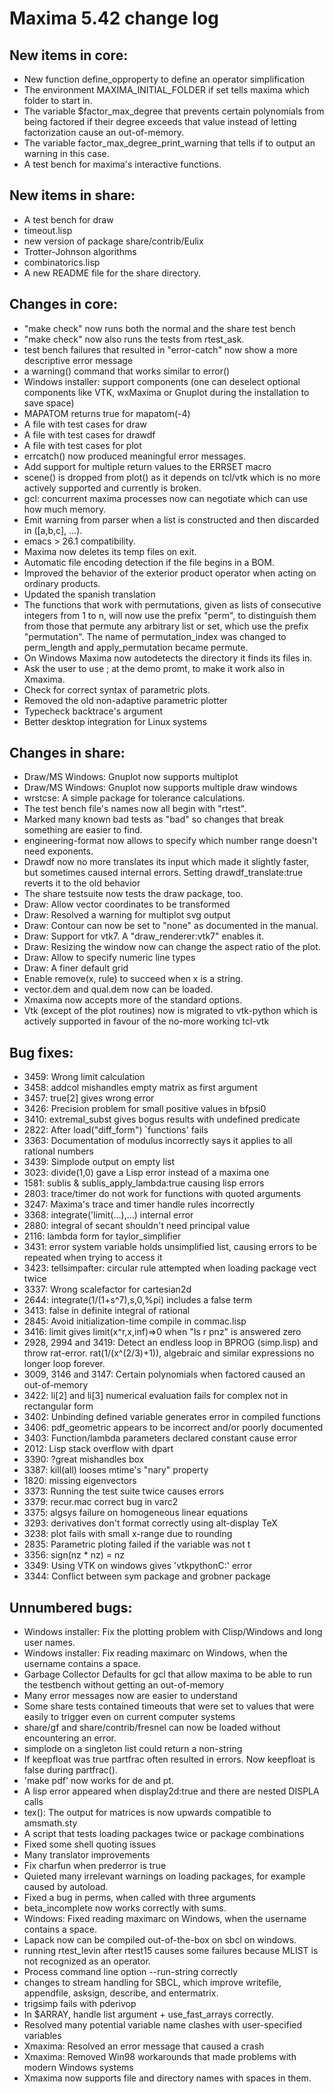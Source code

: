 Maxima 5.42 change log
======================

New items in core:
------------------
 * New function define_opproperty to define an operator simplification
 * The environment MAXIMA_INITIAL_FOLDER if set tells maxima which
   folder to start in.
 * The variable $factor_max_degree that prevents certain polynomials
   from being factored if their degree exceeds that value instead of
   letting factorization cause an out-of-memory.
 * The variable factor_max_degree_print_warning that tells if to
   output an warning in this case.
 * A test bench for maxima's interactive functions.

New items in share:
-------------------
 * A test bench for draw
 * timeout.lisp
 * new version of package share/contrib/Eulix
 * Trotter-Johnson algorithms
 * combinatorics.lisp 
 * A new README file for the share directory.

Changes in core:
----------------
 * "make check" now runs both the normal and the share test bench
 * "make check" now also runs the tests from rtest_ask.
 * test bench failures that resulted in "error-catch" now show a
   more descriptive error message
 * a warning() command that works similar to error()
 * Windows installer: support components (one can deselect optional
   components like VTK, wxMaxima or Gnuplot during the installation to
   save space) 
 * MAPATOM returns true for mapatom(-4)
 * A file with test cases for draw
 * A file with test cases for drawdf
 * A file with test cases for plot
 * errcatch() now produced meaningful error messages.
 * Add support for multiple return values to the ERRSET macro
 * scene() is dropped from plot() as it depends on tcl/vtk which is no
   more actively supported and currently is broken.
 * gcl: concurrent maxima processes now can negotiate which can use
   how much memory.
 * Emit warning from parser when a list is constructed and then
   discarded in ([a,b,c], ...).
 * emacs > 26.1 compatibility.
 * Maxima now deletes its temp files on exit.
 * Automatic file encoding detection if the file begins in a BOM.
 * Improved the behavior of the exterior product operator when acting
   on ordinary products. 
 * Updated the spanish translation
 * The functions that work with permutations, given as lists of
   consecutive integers from 1 to n, will now use the prefix "perm",
   to distinguish them from those that permute any arbitrary list or
   set, which use the prefix "permutation". The name of
   permutation_index was changed to perm_length and apply_permutation
   became permute. 
 * On Windows Maxima now autodetects the directory it finds its files
   in. 
 * Ask the user to use ; at the demo promt, to make it work also in
   Xmaxima. 
 * Check for correct syntax of parametric plots.
 * Removed the old non-adaptive parametric plotter
 * Typecheck backtrace's argument
 * Better desktop integration for Linux systems
 
Changes in share:
--------------
 * Draw/MS Windows: Gnuplot now supports multiplot
 * Draw/MS Windows: Gnuplot now supports multiple draw windows
 * wrstcse: A simple package for tolerance calculations.
 * The test bench file's names now all begin with "rtest".
 * Marked many known bad tests as "bad" so changes that break
   something are easier to find.
 * engineering-format now allows to specify which number range doesn't
   need exponents.
 * Drawdf now no more translates its input which made it slightly
   faster, but sometimes caused internal errors. Setting
   drawdf_translate:true reverts it to the old behavior
 * The share testsuite now tests the draw package, too.
 * Draw: Allow vector coordinates to be transformed
 * Draw: Resolved a warning for multiplot svg output
 * Draw: Contour can now be set to "none" as documented in the
   manual. 
 * Draw: Support for vtk7. A "draw_renderer:vtk7" enables it.
 * Draw: Resizing the window now can change the aspect ratio of the
   plot. 
 * Draw: Allow to specify numeric line types
 * Draw: A finer default grid
 * Enable remove(x, rule) to succeed when x is a string.
 * vector.dem and qual.dem now can be loaded.
 * Xmaxima now accepts more of the standard options. 
 * Vtk (except of the plot routines) now is migrated to vtk-python
   which is actively supported in favour of the no-more working
   tcl-vtk
 
Bug fixes:
----------
 * 3459: Wrong limit calculation
 * 3458: addcol mishandles empty matrix as first argument
 * 3457: true[2] gives wrong error
 * 3426: Precision problem for small positive values in bfpsi0
 * 3410: extremal_subst gives bogus results with undefined predicate
 * 2822: After load("diff_form") `functions' fails
 * 3363: Documentation of modulus incorrectly says it applies to all
         rational numbers 
 * 3439: Simplode output on empty list
 * 3023: divide(1,0) gave a Lisp error instead of a maxima one
 * 1581: sublis & sublis_apply_lambda:true causing lisp errors
 * 2803: trace/timer do not work for functions with quoted arguments
 * 3247: Maxima's trace and timer handle rules incorrectly
 * 3368: integrate('limit(...),...) internal error
 * 2880: integral of secant shouldn't need principal value
 * 2116: lambda form for taylor_simplifier
 * 3431: error system variable holds unsimplified list, causing errors
          to be repeated when trying to access it
 * 3423: tellsimpafter: circular rule attempted when loading package
         vect twice 
 * 3337: Wrong scalefactor for cartesian2d
 * 2644: integrate(1/(1+s^7),s,0,%pi) includes a false term
 * 3413: false in definite integral of rational
 * 2845: Avoid initialization-time compile in commac.lisp
 * 3416: limit gives limit(x^r,x,inf)=>0 when "Is r pnz" is answered
         zero 
 * 2928, 2994 and 3419: Detect an endless loop in BPROG (simp.lisp)
         and throw rat-error. rat(1/(x^(2/3)+1)), algebraic and
         similar expressions no longer loop forever. 
 * 3009, 3146 and 3147: Certain polynomials when factored caused an
         out-of-memory 
 * 3422: li[2] and li[3] numerical evaluation fails for complex not in
         rectangular form 
 * 3402: Unbinding defined variable generates error in compiled
         functions 
 * 3406: pdf_geometric appears to be incorrect and/or poorly
         documented
 * 3403: Function/lambda parameters declared constant cause error
 * 2012: Lisp stack overflow with dpart
 * 3390: ?great mishandles box
 * 3387: kill(all) looses mtime's "nary" property
 * 1820: missing eigenvectors
 * 3373: Running the test suite twice causes errors
 * 3379: recur.mac correct bug in varc2
 * 3375: algsys failure on homogeneous linear equations
 * 3293: derivatives don't format correctly using alt-display TeX
 * 3238: plot fails with small x-range due to rounding
 * 2835: Parametric ploting failed if the variable was not t
 * 3356: sign(nz * nz) = nz
 * 3349: Using VTK on windows gives 'vtkpythonC:' error 
 * 3344: Conflict between sym package and grobner package 
 
Unnumbered bugs:
----------------
 * Windows installer: Fix the plotting problem with Clisp/Windows and
   long user names. 
 * Windows installer: Fix reading maximarc on Windows, when the
   username contains a space. 
 * Garbage Collector Defaults for gcl that allow maxima to be able to
   run the testbench without getting an out-of-memory
 * Many error messages now are easier to understand
 * Some share tests contained timeouts that were set to values that
   were easily to trigger even on current computer systems
 * share/gf and share/contrib/fresnel can now be loaded without
   encountering an error.
 * simplode on a singleton list could return a non-string
 * If keepfloat was true partfrac often resulted in errors. Now
   keepfloat is false during partfrac().
 * 'make pdf' now works for de and pt.
 * A lisp error appeared when display2d:true and there are nested
   DISPLA calls
 * tex(): The output for matrices is now upwards compatible to
   amsmath.sty 
 * A script that tests loading packages twice or package combinations
 * Fixed some shell quoting issues
 * Many translator improvements
 * Fix charfun when prederror is true
 * Quieted many irrelevant warnings on loading packages, for example
   caused by autoload.
 * Fixed a bug in perms, when called with three arguments
 * beta_incomplete now works correctly with sums.
 * Windows: Fixed reading maximarc on Windows, when the username
   contains a space.
 * Lapack now can be compiled out-of-the-box on sbcl on windows.
 * running rtest_levin after rtest15 causes some failures
   because MLIST is not recognized as an operator.
 * Process command line option --run-string correctly
 * changes to stream handling for SBCL, which improve
   writefile, appendfile, asksign, describe, and entermatrix.
 * trigsimp fails with pderivop
 * In $ARRAY, handle list argument + use_fast_arrays correctly.
 * Resolved many potential variable name clashes with user-specified
   variables
 * Xmaxima: Resolved an error message that caused a crash
 * Xmaxima: Removed Win98 workarounds that made problems with modern
   Windows systems 
 * Xmaxima now supports file and directory names with spaces in them.
